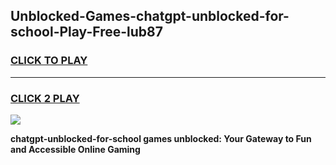 
## Unblocked-Games-chatgpt-unblocked-for-school-Play-Free-lub87
<h3>
<a href="https://premium76.site?title=chatgpt-unblocked-for-school&ref=20M">CLICK TO PLAY</a></h3>
<hr>

<h3>
<a href="https://premium76.site?title=chatgpt-unblocked-for-school&ref=20M">CLICK 2 PLAY</a>
  
</h3>

<a href="https://premium76.site?title=chatgpt-unblocked-for-school&ref=19M"><img src="https://clearcache.store/games.png"></a>


**chatgpt-unblocked-for-school games unblocked: Your Gateway to Fun and Accessible Online Gaming**
